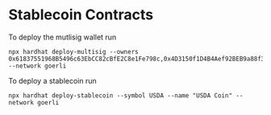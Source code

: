 # Stablecoin Contracts

To deploy the mutlisig wallet run

```shell
npx hardhat deploy-multisig --owners 0x61837551968B5496c63EbCC82cBfE2C8e1Fe798c,0x4D3150f1D4B4Aef92BEB9a88f3DC2901C75BcCec,0xbA8DEBc3AF79b77BD2a6b39B02004257557C7953 --network goerli
```

To deploy a stablecoin run

```shell
npx hardhat deploy-stablecoin --symbol USDA --name "USDA Coin" --network goerli
```
